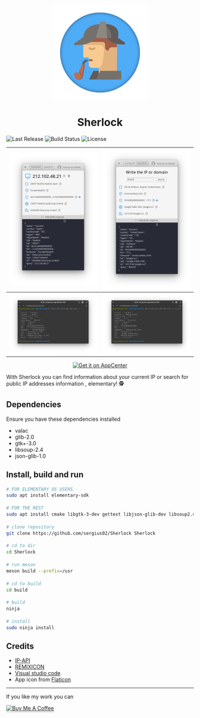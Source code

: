 
<p align="center">
  <img src="data/icons/128/com.github.sergius02.sherlock.svg" alt="Icon" />
</p>
<h1 align="center">Sherlock</h1>

![Last Release](https://img.shields.io/github/v/release/sergius02/Sherlock?include_prereleases&style=for-the-badge)
![Build Status](https://img.shields.io/travis/sergius02/Sherlock/master?style=for-the-badge)
![License](https://img.shields.io/github/license/sergius02/Sherlock?style=for-the-badge)

|![alt](screenshots/sherlock.png) |![alt](screenshots/sherlock2.png)|
|---------------------------------|---------------------------------|
|![alt](screenshots/sherlock3.png)|![alt](screenshots/sherlock4.png)|

<p align="center">
  <a href="https://appcenter.elementary.io/com.github.sergius02.sherlock"><img src="https://appcenter.elementary.io/badge.svg" alt="Get it on AppCenter" /></a>
</p>

With Sherlock you can find information about your current IP or search for public IP addresses information , elementary! 🕵️

## Dependencies

Ensure you have these dependencies installed

* valac
* glib-2.0
* gtk+-3.0
* libsoup-2.4
* json-glib-1.0

## Install, build and run

```bash
# FOR ELEMENTARY OS USERS
sudo apt install elementary-sdk

# FOR THE REST
sudo apt install cmake libgtk-3-dev gettext libjson-glib-dev libsoup2.4-dev

# clone repository
git clone https://github.com/sergius02/Sherlock Sherlock

# cd to dir
cd Sherlock

# run meson
meson build --prefix=/usr

# cd to build
cd build

# build
ninja

# install
sudo ninja install
```

## Credits

* [IP-API](https://ip-api.com/)
* [REMIXICON](https://remixicon.com/)
* [Visual studio code](https://code.visualstudio.com/)
* App icon from [Flaticon](https://www.flaticon.es/)

----------

If you like my work you can

<a href="https://www.buymeacoffee.com/sergius02" target="_blank"><img src="https://www.buymeacoffee.com/assets/img/custom_images/orange_img.png" alt="Buy Me A Coffee" style="height: 41px !important;width: 174px !important;box-shadow: 0px 3px 2px 0px rgba(190, 190, 190, 0.5) !important;-webkit-box-shadow: 0px 3px 2px 0px rgba(190, 190, 190, 0.5) !important;" ></a>
